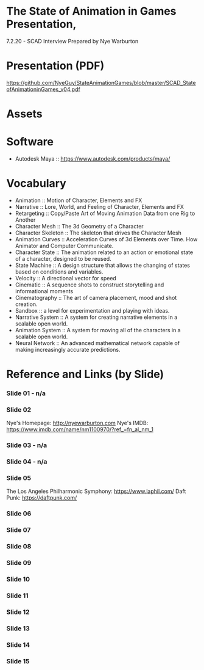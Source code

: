 # The State of Animation in Games Presentation, 
7.2.20 - SCAD Interview
Prepared by Nye Warburton

# Presentation (PDF)
https://github.com/NyeGuy/StateAnimationGames/blob/master/SCAD_StateofAnimationinGames_v04.pdf

# Assets


# Software
- Autodesk Maya :: https://www.autodesk.com/products/maya/


# Vocabulary
- Animation :: Motion of Character, Elements and FX
- Narrative :: Lore, World, and Feeling of Character, Elements and FX
- Retargeting :: Copy/Paste Art of Moving Animation Data from one Rig to Another
- Character Mesh :: The 3d Geometry of a Character
- Character Skeleton :: The skeleton that drives the Character Mesh
- Animation Curves :: Acceleration Curves of 3d Elements over Time. How Animator and Computer Communicate.
- Character State :: The animation related to an action or emotional state of a character, designed to be reused.
- State Machine :: A design structure that allows the changing of states based on conditions and variables.
- Velocity :: A directional vector for speed
- Cinematic :: A sequence shots to construct storytelling and informational moments
- Cinematography :: The art of camera placement, mood and shot creation.
- Sandbox :: a level for experimentation and playing with ideas.
- Narrative System :: A system for creating narrative elements in a scalable open world.
- Animation System :: A system for moving all of the characters in a scalable open world.
- Neural Network :: An advanced mathematical network capable of making increasingly accurate predictions.


# Reference and Links (by Slide)
### Slide 01 - n/a

### Slide 02
Nye's Homepage: http://nyewarburton.com
Nye's IMDB: https://www.imdb.com/name/nm1100970/?ref_=fn_al_nm_1

### Slide 03 - n/a
### Slide 04 - n/a

### Slide 05
The Los Angeles Philharmonic Symphony: https://www.laphil.com/
Daft Punk: https://daftpunk.com/

### Slide 06

### Slide 07
### Slide 08
### Slide 09
### Slide 10
### Slide 11
### Slide 12
### Slide 13
### Slide 14
### Slide 15




